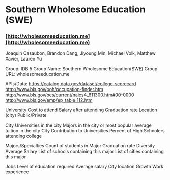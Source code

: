 # Southern Wholesome Education (SWE)
### [http://wholesomeeducation.me](http://wholesomeeducation.me)
Joaquin Casaubon, Brandon Dang, Jiyoung Min, Michael Volk, Matthew Xavier, Lauren Yu


Group: IDB 5
Group Name: Southern Wholesome Education(SWE)
Group URL: wholesomeeducation.me

APIs/Data:
https://catalog.data.gov/dataset/college-scorecard
http://www.bls.gov/ooh/occupation-finder.htm
http://www.bls.gov/oes/current/naics4_611300.htm#00-0000
http://www.bls.gov/emp/ep_table_112.htm

University
Cost to attend
Salary after attending
Graduation rate
Location (city)
Public/Private

City 
Universities in the city
Majors in the city or most popular
average tuition in the city
City Contribution to Universities
Percent of High Schoolers attending college

Majors/Specialties
Count of students in Major
Graduation rate 
Diversity
Average Salary
List of schools containing this major
List of cities containing this major

Jobs
Level of education required
Average salary
City location
Growth
Work experience
